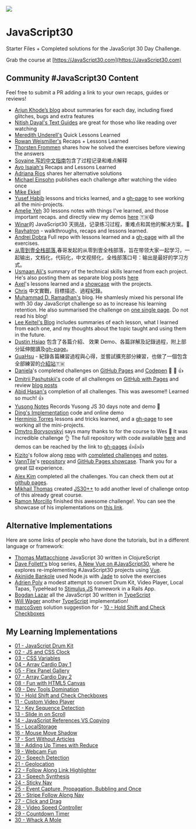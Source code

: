 ﻿![](https://javascript30.com/images/JS3-social-share.png)

# JavaScript30

Starter Files + Completed solutions for the JavaScript 30 Day Challenge.

Grab the course at [https://JavaScript30.com](https://JavaScript30.com)

## Community #JavaScript30 Content

Feel free to submit a PR adding a link to your own recaps, guides or reviews!

- [Arjun Khode’s blog](http://thesagittariusme.blogspot.com/search/label/JS30) about summaries for each day, including fixed glitches, bugs and extra features
- [Nitish Dayal's Text Guides](https://github.com/nitishdayal/JavaScript30) are great for those who like reading over watching
- [Meredith Underell's](http://meredithunderell.com/tag/javascript30/) Quick Lessons Learned
- [Rowan Weismiller's](http://rowanweismiller.com/blog/javascript-30/) Recaps + Lessons Learned
- [Thorsten Frommen](https://tfrommen.de/tag/javascript-30/) shares how he solved the exercises before viewing the answers
- [Soyaine 写的中文指南](https://github.com/soyaine/JavaScript30)包含了过程记录和难点解释
- [Ayo Isaiah's](https://freshman.tech/archive/#javascript30) Recaps and Lessons Learned
- [Adriana Rios](https://stpcollabr8nlstn.github.io/JavaScript30/) shares her alternative solutions
- [Michael Einsohn](http://30daysofjs.michaeleinsohn.com) publishes each challenge after watching the video once
- [Mike Ekkel](https://medium.com/@mike_ekkel/javascript-30-a-30-day-vanilla-js-challenge-6a733fc9f62c#.9frjtaje9)
- [Yusef Habib](https://github.com/yhabib/JavaScript30) lessons and tricks learned, and a [gh-page](https://yhabib.github.io/JavaScript30/) to see working all the mini-projects.
- [Amelie Yeh](https://github.com/amelieyeh/JS30) 30 lessons notes with things I've learned, and those important recaps. and directly view my demos [here](https://amelieyeh.github.io/JS30/) 🇹🇼😄
- [Winar](https://github.com/winar-jin/JavaScript30-Challenge)的 JavaScript30 天挑战，记录练习过程，重难点和其他的解决方案。🎨
- [Rayhatron](https://rayhatron.github.io/blog/) - walkthroughs, recaps and lessons learned.
- [Andrei Dobra](https://github.com/andreidbr/JS30) Full repo with lessons learned and a [gh-page](https://andreidbr.github.io/JS30/) with all the exercises.
- [从零到壹全栈部落](https://github.com/liyuechun/JavaScript30-liyuechun),春哥发起的从零到壹全栈部落，旨在带领大家一起学习，一起输出，文档化，代码化，中文视频化，全栈部落口号：输出是最好的学习方式。
- [Usmaan Ali's](https://github.com/usyyy/javascript/blob/master/JavaScript30/analysis.md) summary of the technical skills learned from each project. He's also posting them as separate blog posts [here](https://medium.com/@usyyy)
- [Axel](https://github.com/afuh/js30)'s lessons learned and a [showcase](https://afuh.github.io/js30/) with the projects.
- [Chris](https://github.com/dwatow/JavaScript30) 中文實戰，目標描述、過程紀錄。
- [Muhammad D. Ramadhan's](https://miayam.github.io) blog. He shamlesly mixed his personal life with 30 day JavaScript challenge so as to increase his learning retention. He also summarised the challenge on [one single page](https://miayam.github.io/js30). Do not read his blog!
- [Lee Keitel's Blog](https://blog.keitel.xyz/categories/javascript30/) includes summaries of each lesson, what I learned from each one, and my thoughts about the topic taught and using them in the future.
- [Dustin Hsiao](https://github.com/dustinhsiao21/Javascript30-dustin) 包含了各篇介紹、 效果 Demo、各篇詳解及記錄過程，附上部分延伸閱讀及[gh-page](https://dustinhsiao21.github.io/Javascript30-dustin/)。
- [GuaHsu](https://github.com/guahsu/JavaScript30) - 紀錄各篇練習過程與心得，並嘗試擴充部分練習，也做了一個包含全部練習的[介紹站](http://guahsu.io/JavaScript30/)🇹🇼
- [Daniela](https://github.com/misslild)'s completed challenges on [GitHub Pages](https://misslild.github.io/WesBos-30day-Coding-challenge/) and [Codepen](https://codepen.io/collection/DapZeP/) :raised_hands: :muscle: :+1:
- [Dmitrii Pashutskii's](https://github.com/guar47) code of all challenges on [GitHub with Pages](https://github.com/guar47/javascript30Summary) and review [blog posts](https://blog.dpashutskii.com/tag/javascript30/)
- [Abid Hasan's](https://github.com/sabidhasan/javascript-30) completion of all challenges. This was awesome!! Learned so much! :+1:
- [Yusong Notes](https://sky172839465.github.io/course/js30) Records Yusong JS 30 days note and demo :star2:
- [Ding's Implementation](https://github.com/Ding-Fan/javascript30) code and online demo
- [Herminio Torres](https://github.com/herminiotorres/JavaScript30) lessons and tricks learned, and a [gh-page](https://herminiotorres.github.io/JavaScript30/) to see working all the mini-projects.
- [Dmytro Borysovskyi](https://github.com/dimabory) says many thanks to for the course to Wes 🤝 It was incredible challenge 👌 The full repository with code available [here](https://github.com/dimabory/dimabory.github.io/tree/gh-pages/src/components/JavaScript30Days) and demos can be reached by the link to [gh-pages](https://dimabory.github.io/#/js30days) 👍👍👍
- [Kizito](https://github.com/akhilome/)'s follow along [repo](https://github.com/akhilome/js30) with [completed challenges](https://akhilome.github.io/js30) and [notes](https://akhilome.github.io/js30/notes).
- [VannTile](https://github.com/vanntile)'s [repository](https://github.com/vanntile/JavaScript30) and [GitHub Pages showcase](https://vanntile.github.io/JavaScript30/). Thank you for a great ⌨️ experience.
- [Alex Kim](https://github.com/Alex-K1m/js30-challenge) completed all the challenges. You can check them out at [github pages](https://alex-k1m.github.io/js30-challenge/).
- [Mikhail Thomas](https://github.com/seckela) created [JS30++](https://github.com/seckela/js30plusplus) to add another level of challenge ontop of this already great course.
- [Ramon Morcillo](https://github.com/reymon359/JavaScript30) finished this awesome challenge!. You can see the showcase of his implementations on [this link](https://reymon359.github.io/JavaScript30/).

## Alternative Implementations

Here are some links of people who have done the tutorials, but in a different language or framework:

- [Thomas Mattacchione](https://github.com/tkjone/clojurescript-30) JavaScript 30 written in ClojureScript
- [Dave Follett's](https://github.com/davefollett) blog series, [A New Vue on #JavaScript30](https://davefollett.io/categories/a-new-vue-on-javascript30/), where he explores re-implementing #JavaScript30 projects using [Vue](https://vuejs.org).
- [Akinjide Bankole](https://github.com/akinjide/JS30days) used Node.js with [Jade](http://jadelang.net) to solve the exercises
- [Adrien Poly](https://github.com/adrienpoly/javascript30-stimulus) a modest attempt to convert Drum Kit, Video Player, Local Tapas, TypeHead to [Stimulus JS](https://stimulusjs.org/) framework in a Rails App.
- [Bogdan Lazar](https://github.com/tricinel/TypeScript30) all the JavaScript 30 written in [TypeScript](https://www.typescriptlang.org/)
- [Will Wager](https://github.com/wwags33/JavaScript30) another [TypeScript](https://www.typescriptlang.org/) implementation!
- [marcoSven](https://github.com/marcoSven) solution suggestion for - [10 - Hold Shift and Check Checkboxes](https://github.com/marcoSven/JavaScript30/blob/master/10%20-%20Hold%20Shift%20and%20Check%20Checkboxes/index-FINISHED.html)

## My Learning Implementations

- [01 - JavaScript Drum Kit](https://geeksnail.github.io/JavaScript30/01%20-%20JavaScript%20Drum%20Kit/)
- [02 - JS and CSS Clock](https://geeksnail.github.io/JavaScript30/02%20-%20JS%20and%20CSS%20Clock/)
- [03 - CSS Variables](https://geeksnail.github.io/JavaScript30/03%20-%20CSS%20Variables/)
- [04 - Array Cardio Day 1](https://geeksnail.github.io/JavaScript30/04%20-%20Array%20Cardio%20Day%201/)
- [05 - Flex Panel Gallery](https://geeksnail.github.io/JavaScript30/05%20-%20Flex%20Panel%20Gallery/)
- [07 - Array Cardio Day 2](https://geeksnail.github.io/JavaScript30/07%20-%20Array%20Cardio%20Day%202/)
- [08 - Fun with HTML5 Canvas](https://geeksnail.github.io/JavaScript30/08%20-%20Fun%20with%20HTML5%20Canvas/)
- [09 - Dev Tools Domination](https://geeksnail.github.io/JavaScript30/09%20-%20Dev%20Tools%20Domination/)
- [10 - Hold Shift and Check Checkboxes](https://geeksnail.github.io/JavaScript30/10%20-%20Hold%20Shift%20and%20Check%20Checkboxes/)
- [11 - Custom Video Player](https://geeksnail.github.io/JavaScript30/11%20-%20Custom%20Video%20Player/)
- [12 - Key Sequence Detection](https://geeksnail.github.io/JavaScript30/12%20-%20Key%20Sequence%20Detection/)
- [13 - Slide in on Scroll](https://geeksnail.github.io/JavaScript30/13%20-%20Slide%20in%20on%20Scroll/)
- [14 - JavaScript References VS Copying](https://geeksnail.github.io/JavaScript30/14%20-%20JavaScript%20References%20VS%20Copying/)
- [15 - LocalStorage](https://geeksnail.github.io/JavaScript30/15%20-%20LocalStorage/)
- [16 - Mouse Move Shadow](https://geeksnail.github.io/JavaScript30/16%20-%20Mouse%20Move%20Shadow/)
- [17 - Sort Without Articles](https://geeksnail.github.io/JavaScript30/17%20-%20Sort%20Without%20Articles/)
- [18 - Adding Up Times with Reduce](https://geeksnail.github.io/JavaScript30/18%20-%20Adding%20Up%20Times%20with%20Reduce/)
- [19 - Webcam Fun](https://geeksnail.github.io/JavaScript30/19%20-%20Webcam%20Fun/)
- [20 - Speech Detection](https://geeksnail.github.io/JavaScript30/20%20-%20Speech%20Detection/)
- [21 - Geolocation](https://geeksnail.github.io/JavaScript30/21%20-%20Geolocation/)
- [22 - Follow Along Link Highlighter](https://geeksnail.github.io/JavaScript30/22%20-%20Follow%20Along%20Link%20Highlighter/)
- [23 - Speech Synthesis](https://geeksnail.github.io/JavaScript30/23%20-%20Speech%20Synthesis/)
- [24 - Sticky Nav](https://geeksnail.github.io/JavaScript30/24%20-%20Sticky%20Nav/)
- [25 - Event Capture, Propagation, Bubbling and Once](https://geeksnail.github.io/JavaScript30/25%20-%20Event%20Capture,%20Propagation,%20Bubbling%20and%20Once/)
- [26 - Stripe Follow Along Nav](https://geeksnail.github.io/JavaScript30/26%20-%20Stripe%20Follow%20Along%20Nav/)
- [27 - Click and Drag](https://geeksnail.github.io/JavaScript30/27%20-%20Click%20and%20Drag/)
- [28 - Video Speed Controller](https://geeksnail.github.io/JavaScript30/28%20-%20Video%20Speed%20Controller/)
- [29 - Countdown Timer](https://geeksnail.github.io/JavaScript30/29%20-%20Countdown%20Timer/)
- [30 - Whack A Mole](https://geeksnail.github.io/JavaScript30/30%20-%20Whack%20A%20Mole/)
